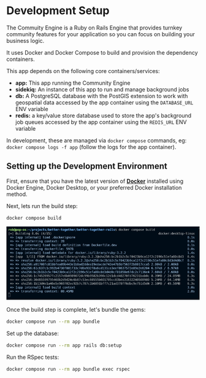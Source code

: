 
# Development Setup

The Commuity Engine is a Ruby on Rails Engine that provides turnkey community features for your application so you can focus on building your business logic.

It uses Docker and Docker Compose to build and provision the dependency containers.

This app depends on the following core containers/services:

- **app:** This app running the Community Engine
- **sidekiq:** An instance of this app to run and manage background jobs
- **db:** A PostgreSQL database with the PostGIS extension to work with geospatial data accessed by the app container using the `DATABASE_URL` ENV variable
- **redis:** a key/value store database used to store the app's background job queues accessed by the app container using the `REDIS_URL` ENV variable

In development, these are managed via `docker compose` commands, eg: `docker compose logs -f app` (follow the logs for the app container).

## Setting up the Development Environment

First, ensure that you have the latest version of [**Docker**](https://docs.docker.com/guides/docker-overview/) installed using Docker Engine, Docker Desktop, or your preferred Docker installation method.

Next, lets run the build step:

```bash
docker compose build
```

![Running build command in the terminal](docker-compose-build.png)

Once the build step is complete, let's bundle the gems:

```bash
docker compose run --rm app bundle
```

Set up the database:

```bash
docker compose run --rm app rails db:setup
```

Run the RSpec tests:

```bash
docker compose run --rm app bundle exec rspec
```
